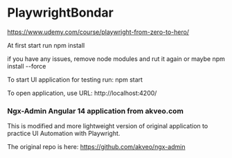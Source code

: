 # PlaywrightBondar

https://www.udemy.com/course/playwright-from-zero-to-hero/

At first start run
npm install

if you have any issues, remove node modules and rut it again
or maybe
npm install --force

To start UI application for testing run:
npm start

To open application, use URL:
http://localhost:4200/


### Ngx-Admin Angular 14 application from akveo.com

This is modified and more lightweight version of original application to practice UI Automation with Playwright.

The original repo is here: https://github.com/akveo/ngx-admin